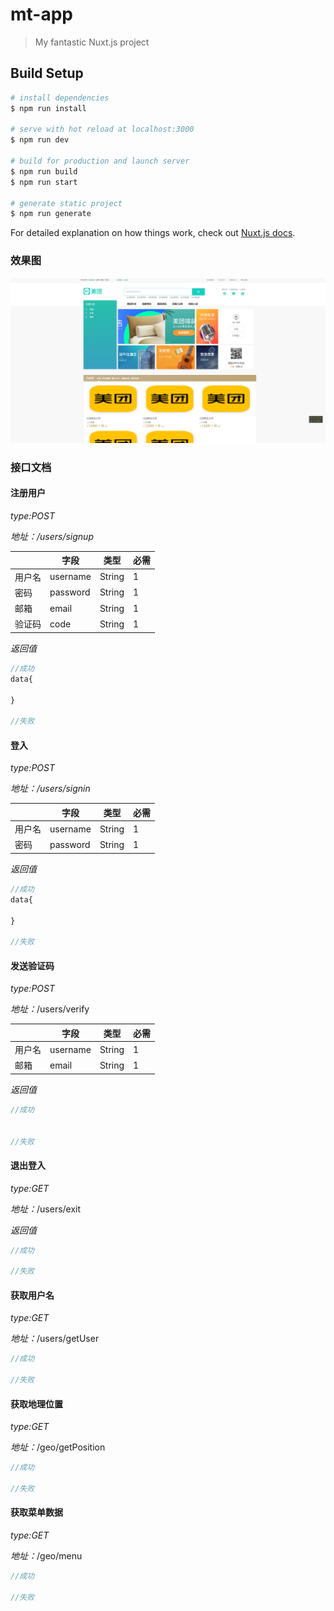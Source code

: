 # mt-app

> My fantastic Nuxt.js project

## Build Setup

``` bash
# install dependencies
$ npm run install

# serve with hot reload at localhost:3000
$ npm run dev

# build for production and launch server
$ npm run build
$ npm run start

# generate static project
$ npm run generate
```

For detailed explanation on how things work, check out [Nuxt.js docs](https://nuxtjs.org).





### 效果图

![](index.png)



### 接口文档

#### 注册用户

*type:POST*

*地址：/users/signup*

|        | 字段     | 类型   | 必需 |
| ------ | -------- | ------ | ---- |
| 用户名 | username | String | 1    |
| 密码   | password | String | 1    |
| 邮箱   | email    | String | 1    |
| 验证码 | code     | String | 1    |

*返回值*

```javascript
//成功
data{
    
}

//失败

```

#### 登入

*type:POST*

*地址：/users/signin*

|        | 字段     | 类型   | 必需 |
| ------ | -------- | ------ | ---- |
| 用户名 | username | String | 1    |
| 密码   | password | String | 1    |

*返回值*

```javascript
//成功
data{
    
}

//失败

```

#### 发送验证码

*type:POST*

*地址：*/users/verify

|        | 字段     | 类型   | 必需 |
| ------ | -------- | ------ | ---- |
| 用户名 | username | String | 1    |
| 邮箱   | email    | String | 1    |

*返回值*

```javascript
//成功


//失败

```

#### 退出登入

*type:GET*

*地址：*/users/exit

*返回值*

```javascript
//成功

//失败

```

#### 获取用户名

*type:GET*

*地址：*/users/getUser

```javascript
//成功

//失败
```

#### 获取地理位置

*type:GET*

*地址：*/geo/getPosition

```javascript
//成功

//失败
```

#### 获取菜单数据

*type:GET*

*地址：*/geo/menu

```javascript
//成功

//失败
```

